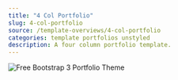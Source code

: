 ```yaml
---
title: "4 Col Portfolio"
slug: 4-col-portfolio
source: /template-overviews/4-col-portfolio
categories: template portfolios unstyled
description: A four column portfolio template.
---
```


<img src="http://sbootstrap.startbootstrapc.netdna-cdn.com/assets/img/templates/4-col-portfolio.jpg" class="img-responsive" alt="Free Bootstrap 3 Portfolio Theme">